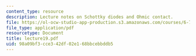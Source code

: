 ```yaml
---
content_type: resource
description: Lecture notes on Schottky diodes and Ohmic contact.
file: https://ol-ocw-studio-app-production.s3.amazonaws.com/courses/6-720j-integrated-microelectronic-devices-spring-2007/98a09bf3cce342df02e168bbcebbddb5_lecture19.pdf
file_type: application/pdf
resourcetype: Document
title: lecture19.pdf
uid: 98a09bf3-cce3-42df-02e1-68bbcebbddb5
---
```

